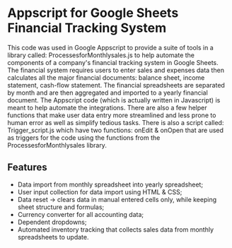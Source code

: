 # Appscript for Google Sheets Financial Tracking System

This code was used in Google Appscript to provide a suite of tools in a library called: ProcessesforMonthlysales.js to help automate the components of a company's financial tracking system in Google Sheets. The financial system requires users to enter sales and expenses data then calculates all the major financial documents: balance sheet, income statement, cash-flow statement. The financial spreadsheets are separated by month and are then aggregated and imported to a yearly financial document. The Appscript code (which is actually written in Javascript) is meant to help automate the integrations. There are also a few helper functions that make user data entry more streamlined and less prone to human error as well as simplify tedious tasks. There is also a script called: Trigger_script.js which have two functions: onEdit & onOpen that are used as triggers for the code using the functions from the ProcessesforMonthlysales library.

## Features

- Data import from monthly spreadsheet into yearly spreadsheet;
- User input collection for data import using HTML & CSS;
- Data reset -> clears data in manual entered cells only, while keeping sheet structure and formulas;
- Currency converter for all accounting data;
- Dependent dropdowns;
- Automated inventory tracking that collects sales data from monthly spreadsheets to update.
